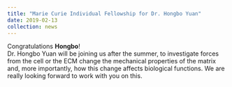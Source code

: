 ```yaml
---
title: "Marie Curie Individual Fellowship for Dr. Hongbo Yuan"
date: 2019-02-13
collection: news
---
```

Congratulations **Hongbo**!
<br>
Dr. Hongbo Yuan will be joining us after the summer, to investigate forces from the cell or the ECM change the mechanical properties of the matrix and, more importantly, how this change affects biological functions. We are really looking forward to work with you on this.
<br>

